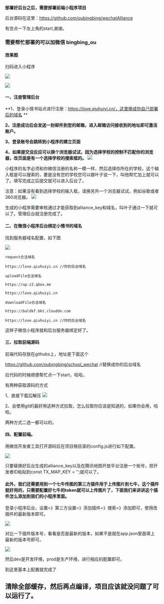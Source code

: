 **部署好后台之后，需要部署前端小程序项目**

后台源码在这里：https://github.com/oubingbing/wechatAlliance

有空点一下左上角的start,谢谢。

### 需要帮忙部署的可以加微信 bingbing_ou

#### 效果图

扫码进入小程序

![](http://article.qiuhuiyi.cn/Fthvoe308wnXc0vy0IsrY9GKmzx3)

![](http://img.qiuhuiyi.cn/tmp/wx0f587d7c97a68e2b.o6zAJs3oh85Zb1lJE8oWix57vny0.bRrrxT8E9R8A3280bf2c92be9407e0d8c55edc628c3d.png)


#### 一、注册管理后台

**1、登录小情书站点进行注册：https://love.qiuhuiyi.cn/，这里换成你自己部署后的域名 **

**2、注册成功后会发送一封邮件到您的邮箱，进入邮箱访问接收到的地址即可激活账户。**

**3、登录账号会跳转到小程序的建立页面**

**4、如果提交没反应可以换个浏览器试试，因为选择学校的控制不匹配你的浏览器，改页面是有一个选择学校的搜索框的。**
![](http://article.qiuhuiyi.cn/FpYfEmcgT_M1KcRDWVCjRpkbkF0J)

小程序的名字必须和你微信注册的名称一模一样，然后选择你所在的学校，这个输入框是可以搜索的，要是没有您的学校您可以跟叶子说一下，叫他帮忙加上就可以了。填写完成之后提交就可以进入后台了。

注意：如果没有看到选择学校的输入框，请换另外一个浏览器试试，例如谷歌或者360浏览器。
![](http://article.qiuhuiyi.cn/FuxRaOWAbCI8c6TCLMcJ0QzMQFTJ)


生成的小程序需要审核通过才能获取到alliance_key和域名，叫叶子通过一下就可以了。管理后台就注册完成了。

#### 二、在微信小程序后台绑定小情书的域名
找到服务器域名配置，如下图

![](http://article.qiuhuiyi.cn/Fphrq_di6Jyw6FxtiXenpuRD8o4I)

    request合法域名
    
    https://love.qiuhuiyi.cn //你的后台域名
    
    uploadFile合法域名
    
    https://up-z2.qbox.me
    
    https://love.qiuhuiyi.cn
    
    downloadFile合法域名
    
    https://baldkf.bkt.clouddn.com 
    
    https://love.qiuhuiyi.cn //你的后台域名

这样子微信小程序就和后台服务器绑定好了。

#### 三、拉取前端源码
前端代码存放在githubs上，地址是下面这个

https://github.com/oubingbing/school_wechat  //替换成你的后台域名

拉代码的时候顺便帮忙点一下start，哈哈。

有两种获取源码的方式

1、直接下载后解压
![](http://article.qiuhuiyi.cn/FtjNDjH3zWgf2-QV_I8t4X5JN-QV)

2、会使用git的最好用这种方式拉取，怎么拉取你应该是知道的，如果你会用，哈哈。

两种方式二选一都可以的。

#### 四、配置前端。
用微信开发者工具打开源码后在项目根目录的config.js进行如下配置。

![](http://article.qiuhuiyi.cn/FvZTN_-Liecbr1nalSlf1ZPPhjE2)

只要替换好后台生成的alliance_key以及在腾讯地图开放平台注册一个账号，把开发者ID粘贴到const TX_MAP_KEY = '';就可以了。

#### 此外，我们还需要用到一个七牛传图的第三方插件用于上传图片到七牛，这个插件挺好用的，只需要配置好七牛的token就可以上传图片了，下面我们来讲讲这个插件怎么添加到我们的小程序里面。
登录小程序后台，设置=》第三方设置=》添加插件=》搜索=》添加即可，使用改插件的最新版本即可。

![](http://article.qiuhuiyi.cn/FpSdNYu-aytly00isIR3XESXoU8r)

对比一下插件版本号，看看是否是最新的版本，如果不是就在app.json里面填上最新的版本号即可。

![](http://article.qiuhuiyi.cn/FhWpAp2c5gqlcISgqw1Nf-9nu8t1)

然后dev是开发环境，prod是生产环境，进行相应的配置即可。

到这里基本上配置就完成了

## 清除全部缓存，然后再点编译，项目应该就没问题了可以运行了。
